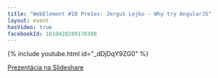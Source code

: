 ```yaml
---
title: "WebElement #10 Prešov: Jerguš Lejko - Why try AngularJS"
layout: event
hasVideo: true
facebookId: 1610428289170380
---
```


{% include youtube.html id="_dDjDqY9ZG0" %}

<div class="text-center">
  <a href="//www.slideshare.net/JerguLejko/why-try-angularjs">Prezentácia na Slideshare</a>
</div>